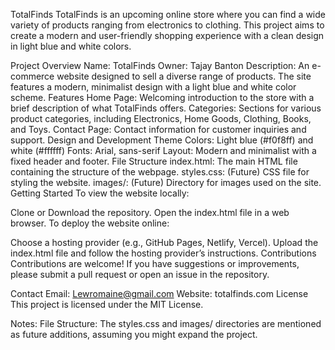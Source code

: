 TotalFinds
TotalFinds is an upcoming online store where you can find a wide variety of products ranging from electronics to clothing. This project aims to create a modern and user-friendly shopping experience with a clean design in light blue and white colors.

Project Overview
Name: TotalFinds
Owner: Tajay Banton
Description: An e-commerce website designed to sell a diverse range of products. The site features a modern, minimalist design with a light blue and white color scheme.
Features
Home Page: Welcoming introduction to the store with a brief description of what TotalFinds offers.
Categories: Sections for various product categories, including Electronics, Home Goods, Clothing, Books, and Toys.
Contact Page: Contact information for customer inquiries and support.
Design and Development
Theme Colors: Light blue (#f0f8ff) and white (#ffffff)
Fonts: Arial, sans-serif
Layout: Modern and minimalist with a fixed header and footer.
File Structure
index.html: The main HTML file containing the structure of the webpage.
styles.css: (Future) CSS file for styling the website.
images/: (Future) Directory for images used on the site.
Getting Started
To view the website locally:

Clone or Download the repository.
Open the index.html file in a web browser.
To deploy the website online:

Choose a hosting provider (e.g., GitHub Pages, Netlify, Vercel).
Upload the index.html file and follow the hosting provider’s instructions.
Contributions
Contributions are welcome! If you have suggestions or improvements, please submit a pull request or open an issue in the repository.

Contact
Email: Lewromaine@gmail.com
Website: totalfinds.com
License
This project is licensed under the MIT License.

Notes:
File Structure: The styles.css and images/ directories are mentioned as future additions, assuming you might expand the project.
